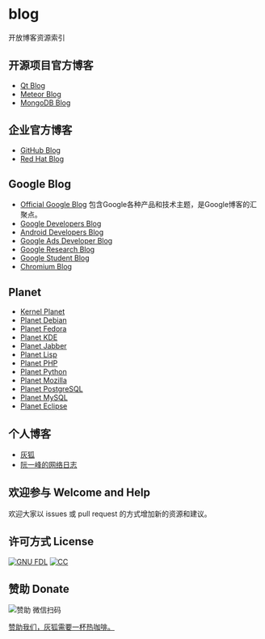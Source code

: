 # blog
开放博客资源索引

## 开源项目官方博客
* [Qt Blog](https://blog.qt.io/)
* [Meteor Blog](https://blog.meteor.com/)
* [MongoDB Blog](https://www.mongodb.com/blog)

## 企业官方博客
* [GitHub Blog](https://github.com/blog/)
* [Red Hat Blog](https://www.redhat.com/en/blog)

## Google Blog
* [Official Google Blog](https://blog.google/) 包含Google各种产品和技术主题，是Google博客的汇聚点。
* [Google Developers Blog](https://developers.googleblog.com/)
* [Android Developers Blog](https://android-developers.googleblog.com/)
* [Google Ads Developer Blog](https://googleadsdeveloper.blogspot.com/)
* [Google Research Blog](https://research.googleblog.com/)
* [Google Student Blog](https://students.googleblog.com/)
* [Chromium Blog](https://blog.chromium.org/)

## Planet
* [Kernel Planet](http://kernelplanet.org/)
* [Planet Debian](http://planet.debian.org/)
* [Planet Fedora](http://fedoraplanet.org/)
* [Planet KDE](https://planet.kde.org/)
* [Planet Jabber](https://planet.jabber.org/)
* [Planet Lisp](http://planet.lisp.org/)
* [Planet PHP](http://www.planet-php.org/)
* [Planet Python](http://planetpython.org/)
* [Planet Mozilla](https://planet.mozilla.org/)
* [Planet PostgreSQL](https://planet.postgresql.org/)
* [Planet MySQL](http://planet.mysql.com/)
* [Planet Eclipse](http://planeteclipse.org/)

## 个人博客
* [灰狐](http://blog.huihoo.com/)
* [阮一峰的网络日志](http://www.ruanyifeng.com/blog/)

## 欢迎参与 Welcome and Help
欢迎大家以 issues 或  pull request 的方式增加新的资源和建议。

## 许可方式 License
[![GNU FDL](http://wiki.huihoo.com/skins/common/images/gnu-fdl.png)](http://wiki.huihoo.com/wiki/CC-BY-SA_3.0) [![CC](http://wiki.huihoo.com/images/4/4e/CC-BY-SA_3.0-88x31.png)](http://wiki.huihoo.com/wiki/CC-BY-SA_3.0)

## 赞助 Donate
![赞助](http://wiki.huihoo.com/images/d/d7/Weixin-dashang.jpg) 微信扫码

[赞助我们，灰狐需要一杯热咖啡。](http://wiki.huihoo.com/wiki/Donate_to_huihoo)
